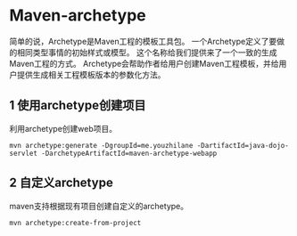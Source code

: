 ﻿# Maven-archetype

简单的说，Archetype是Maven工程的模板工具包。 一个Archetype定义了要做的相同类型事情的初始样式或模型。 这个名称给我们提供来了一个一致的生成Maven工程的方式。 Archetype会帮助作者给用户创建Maven工程模板，并给用户提供生成相关工程模板版本的参数化方法。

## 1 使用archetype创建项目

利用archetype创建web项目。

```
mvn archetype:generate -DgroupId=me.youzhilane -DartifactId=java-dojo-servlet -DarchetypeArtifactId=maven-archetype-webapp
```

## 2 自定义archetype

maven支持根据现有项目创建自定义的archetype。

```
mvn archetype:create-from-project
```
